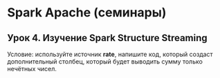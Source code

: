 # Spark Apache (семинары)

## Урок 4. Изучение Spark Structure Streaming

Условие: используйте источник **rate**, напишите код, который создаст дополнительный столбец, который будет выводить сумму только нечётных чисел.

